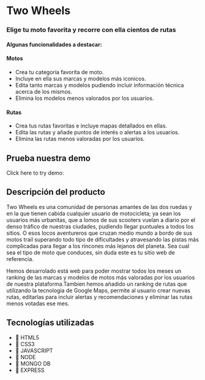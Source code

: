 # Two Wheels

### Elige tu moto favorita y recorre con ella cientos de rutas

#### Algunas funcionalidades a destacar:

#### Motos

* Crea tu categoría favorita de moto.
* Incluye en ella sus marcas y modelos más iconicos.
* Edita tanto marcas y modelos pudiendo incluir información técnica acerca de los mismos.
* Elimina los modelos menos valorados por los usuarios.

#### Rutas

* Crea tus rutas favoritas e incluye mapas detallados en ellas.
* Edita las rutas y añade puntos de interés o alertas a los usuarios.
* Elimina las rutas menos valoradas por los usuarios.


## Prueba nuestra demo

Click here to try demo:




## Descripción del producto

Two Wheels es una comunidad de personas amantes de las dos ruedas y en la que tienen cabida cualquier usuario de motocicleta; ya sean los usuarios más urbanitas, que a lomos de sus scooters vuelan a diario por el denso tráfico de nuestras ciudades, pudiendo llegar puntuales a todos los sitios. O esos locos aventureros que cruzan medio mundo a bordo de sus motos trail superando todo tipo de dificultades y atravesando las pistas más complicadas para llegar a los rincones más lejanos del planeta. Sea cual sea el tipo de moto que conduces, sin duda este es tu sitio web de referencia.

Hemos desarrolado está web para poder mostrar todos los meses un ranking de las marcas y modelos de motos más valoradas por los usuarios de nuestra plataforma.Tambien hemos añadido un ranking de rutas que utilizando la tecnologia de Google Maps, permite al usuario crear nuevas rutas, editarlas para incluir alertas y recomendaciones y eliminar las rutas menos votadas ese mes.


## Tecnologías utilizadas

*  📘 HTML5 
*  📗 CSS3
*  📘 JAVASCRIPT
*  📗 NODE
*  📘 MONGO DB
*  📗 EXPRESS








